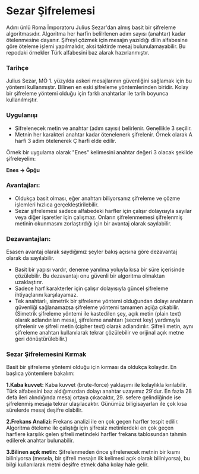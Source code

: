 # Sezar Şifrelemesi
Adını ünlü Roma İmporatoru Julius Sezar'dan almış basit bir şifreleme algoritmasıdır. Algoritma her harfin belilrlenen adım sayısı (anahtar) kadar ötelenmesine dayanır. Şifreyi çözmek için mesajın yazıldığı dilin alfabesine göre öteleme işlemi yapılmalıdır, aksi taktirde mesaj bulunulamayabilir. Bu repodaki örnekler Türk alfabesini baz alarak hazırlanmıştır.
### Tarihçe
Julius Sezar, MÖ 1. yüzyılda askeri mesajlarının güvenliğini sağlamak için bu yöntemi kullanmıştır. Bilinen en eski şifreleme yöntemlerinden biridir. Kolay bir şifreleme yöntemi olduğu için farklı anahtarlar ile tarih boyunca kullanılmıştır. 
### Uygulanışı
+ Şifrelenecek metin ve anahtar (adım sayısı) belirlenir. Genellikle 3 seçilir.
+ Metnin her karakteri anahtar kadar ötenelenerk şifrelenir. Örnek olarak A harfi 3 adım ötelenerek Ç harfi elde edilir.

Örnek bir uygulama olarak "Enes" kelimesini anahtar değeri 3 olacak şekilde şifreleyelim:

<b>Enes → Ğpğu</b>

### Avantajları:
+ Oldukça basit olması, eğer anahtarı biliyorsanız şifreleme ve çözme işlemleri hızlıca gerçekleştirilebilir.
+ Sezar şifrelemesi sadece alfabedeki harfler için çalışır dolayısıyla sayılar veya diğer işaretler için çalışmaz. Onların şifrelenmemesi şifrelenmiş metinin okunmasını zorlaştırdığı için bir avantaj olarak sayılabilir.

### Dezavantajları:
Esasen avantaj olarak saydığımız şeyler bakış açısına göre dezavantaj olarak da sayılabilir.
+ Basit bir yapısı vardır, deneme yanılma yoluyla kısa bir süre içerisinde çözülebilir. Bu dezavantajı onu güvenli bir algoritma olmaktan uzaklaştırır.
+ Sadece harf karakterler için çalışır dolayısıyla güncel şifreleme ihtiyaçlarını karşılayamaz.
+ Tek anahtarlı, simetrik bir şifreleme yöntemi olduğundan dolayı anahtarın güvenliği sağlanamazsa şifreleme yöntemi tamamen açiğa çıkabilir. (Simetrik şifreleme yöntemi ile kastedilen şey, açık metin (plain text) olarak adlandırılan mesaj, şifreleme anahtarı (secret key) yardımıyla şifrelenir ve şifreli metin (cipher text) olarak adlandırılır. Şifreli metin, aynı şifreleme anahtarı kullanılarak tekrar çözülebilir ve orijinal açık metne geri dönüştürülebilir.)

### Sezar Şifrelemesini Kırmak
Basit bir şifreleme yöntemi olduğu için kırması da oldukça kolaydır. En başlıca yöntemlere bakalım:

<b>1.Kaba kuvvet:</b> Kaba kuvvet (brute-force) yaklaşımı ile kolaylıkla kırılabilir. Türk alfabesini baz aldığımızdan dolayı anahtar uzayımız 29'dur. En fazla 28 defa ileri alındığında mesaj ortaya çıkacaktır, 29. sefere gelindiğinde ise şifrelenmiş mesaja tekrar ulaşılacaktır. Günümüz biligisayarları ile çok kısa sürelerde mesaj deşifre olabilir.

<b>2.Frekans Analizi:</b> Frekans analizi ile en çok geçen harfler tespit edilir. Algoritma öteleme ile çalıştığı için şifresiz metinlerdeki en çok geçen harflere karşılık gelen şifreli metindeki harfler frekans tablosundan tahmin edilerek anahtar bulunabilir.

<b>3.Bilinen açık metin:</b> Şifrelenmeden önce şifrelenecek metnin bir kısmı biliniyorsa (mesela, bir şifreli mesajın ilk kelimesi açık olarak biliniyorsa), bu bilgi kullanılarak metni deşifre etmek daha kolay hale gelir.
